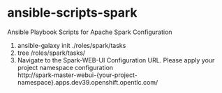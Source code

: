 # ansible-scripts-spark
Ansible Playbook Scripts for Apache Spark Configuration

1) ansible-galaxy init ./roles/spark/tasks
2) tree /roles/spark/tasks/
3) Navigate to the Spark-WEB-UI Configuration URL. 
   Please apply your project namespace configuration <br>
    http://spark-master-webui-{your-project-namespace}.apps.dev39.openshift.opentlc.com/

